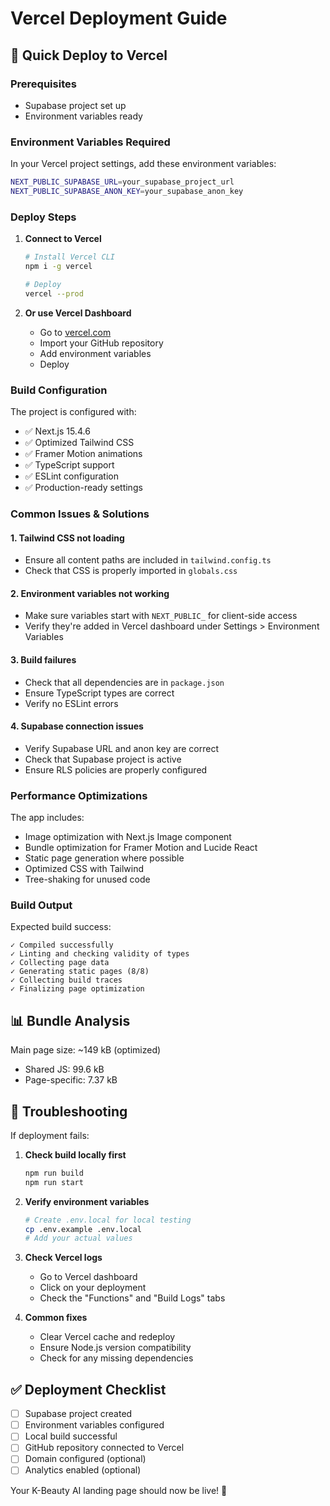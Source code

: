 # Vercel Deployment Guide

## 🚀 Quick Deploy to Vercel

### Prerequisites
- Supabase project set up
- Environment variables ready

### Environment Variables Required

In your Vercel project settings, add these environment variables:

```bash
NEXT_PUBLIC_SUPABASE_URL=your_supabase_project_url
NEXT_PUBLIC_SUPABASE_ANON_KEY=your_supabase_anon_key
```

### Deploy Steps

1. **Connect to Vercel**
   ```bash
   # Install Vercel CLI
   npm i -g vercel
   
   # Deploy
   vercel --prod
   ```

2. **Or use Vercel Dashboard**
   - Go to [vercel.com](https://vercel.com)
   - Import your GitHub repository
   - Add environment variables
   - Deploy

### Build Configuration

The project is configured with:
- ✅ Next.js 15.4.6
- ✅ Optimized Tailwind CSS
- ✅ Framer Motion animations
- ✅ TypeScript support
- ✅ ESLint configuration
- ✅ Production-ready settings

### Common Issues & Solutions

#### 1. **Tailwind CSS not loading**
- Ensure all content paths are included in `tailwind.config.ts`
- Check that CSS is properly imported in `globals.css`

#### 2. **Environment variables not working**
- Make sure variables start with `NEXT_PUBLIC_` for client-side access
- Verify they're added in Vercel dashboard under Settings > Environment Variables

#### 3. **Build failures**
- Check that all dependencies are in `package.json`
- Ensure TypeScript types are correct
- Verify no ESLint errors

#### 4. **Supabase connection issues**
- Verify Supabase URL and anon key are correct
- Check that Supabase project is active
- Ensure RLS policies are properly configured

### Performance Optimizations

The app includes:
- Image optimization with Next.js Image component
- Bundle optimization for Framer Motion and Lucide React
- Static page generation where possible
- Optimized CSS with Tailwind
- Tree-shaking for unused code

### Build Output

Expected build success:
```
✓ Compiled successfully
✓ Linting and checking validity of types
✓ Collecting page data
✓ Generating static pages (8/8)
✓ Collecting build traces
✓ Finalizing page optimization
```

## 📊 Bundle Analysis

Main page size: ~149 kB (optimized)
- Shared JS: 99.6 kB
- Page-specific: 7.37 kB

## 🔧 Troubleshooting

If deployment fails:

1. **Check build locally first**
   ```bash
   npm run build
   npm run start
   ```

2. **Verify environment variables**
   ```bash
   # Create .env.local for local testing
   cp .env.example .env.local
   # Add your actual values
   ```

3. **Check Vercel logs**
   - Go to Vercel dashboard
   - Click on your deployment
   - Check the "Functions" and "Build Logs" tabs

4. **Common fixes**
   - Clear Vercel cache and redeploy
   - Ensure Node.js version compatibility
   - Check for any missing dependencies

## ✅ Deployment Checklist

- [ ] Supabase project created
- [ ] Environment variables configured
- [ ] Local build successful
- [ ] GitHub repository connected to Vercel
- [ ] Domain configured (optional)
- [ ] Analytics enabled (optional)

Your K-Beauty AI landing page should now be live! 🎉